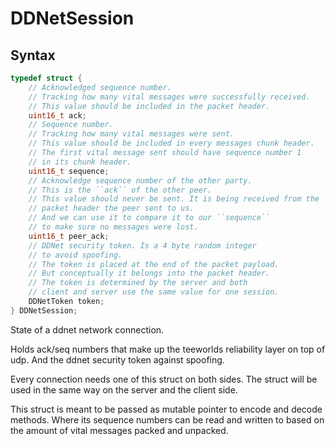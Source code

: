 # DDNetSession

## Syntax

```C
typedef struct {
	// Acknowledged sequence number.
	// Tracking how many vital messages were successfully received.
	// This value should be included in the packet header.
	uint16_t ack;
	// Sequence number.
	// Tracking how many vital messages were sent.
	// This value should be included in every messages chunk header.
	// The first vital message sent should have sequence number 1
	// in its chunk header.
	uint16_t sequence;
	// Acknowledge sequence number of the other party.
	// This is the ``ack`` of the other peer.
	// This value should never be sent. It is being received from the
	// packet header the peer sent to us.
	// And we can use it to compare it to our ``sequence``
	// to make sure no messages were lost.
	uint16_t peer_ack;
	// DDNet security token. Is a 4 byte random integer
	// to avoid spoofing.
	// The token is placed at the end of the packet payload.
	// But conceptually it belongs into the packet header.
	// The token is determined by the server and both
	// client and server use the same value for one session.
	DDNetToken token;
} DDNetSession;
```

State of a ddnet network connection.

Holds ack/seq numbers that make up the teeworlds
reliability layer on top of udp.
And the ddnet security token against spoofing.

Every connection needs one of this struct on both sides.
The struct will be used in the same way on the server and the client side.

This struct is meant to be passed as mutable pointer to encode and decode methods.
Where its sequence numbers can be read and written to based on the amount of
vital messages packed and unpacked.

